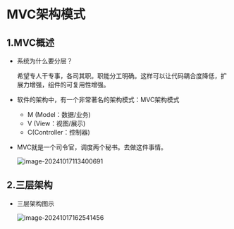 # MVC架构模式

## 1.MVC概述

* 系统为什么要分层？

  ​	希望专人干专事，各司其职。职能分工明确。这样可以让代码耦合度降低，扩展力增强，组件的可复用性增强。

* 软件的架构中，有一个非常著名的架构模式：MVC架构模式

  * M (Model：数据/业务)
  * V (View：视图/展示)
  * C(Controller：控制器)

* MVC就是一个司令官，调度两个秘书。去做这件事情。

  ![image-20241017113400691](C:\Users\PC\AppData\Roaming\Typora\typora-user-images\image-20241017113400691.png)



## 2.三层架构

* 三层架构图示

  ![image-20241017162541456](C:\Users\PC\AppData\Roaming\Typora\typora-user-images\image-20241017162541456.png)